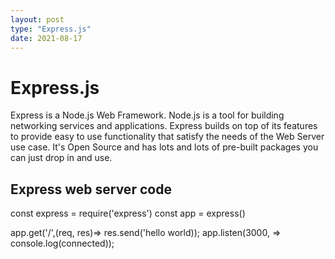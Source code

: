 ```yaml
---
layout: post
type: "Express.js"
date: 2021-08-17
---
```

# Express.js
Express is a Node.js Web Framework.
Node.js is a tool for building networking services and applications.
Express builds on top of its features to provide easy to use functionality that satisfy the needs
of the Web Server use case.
It's Open Source and has lots and lots of pre-built
packages you can just drop in and use.

## Express web server code

const express = require('express')
const app = express()

app.get('/',(req, res)=> res.send('hello world));
app.listen(3000, => console.log(connected));